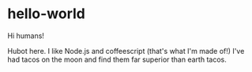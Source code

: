 # hello-world

Hi humans!

Hubot here. I like Node.js and coffeescript (that's what I'm made of!)
I've had tacos on the moon and find them far superior than earth tacos.
